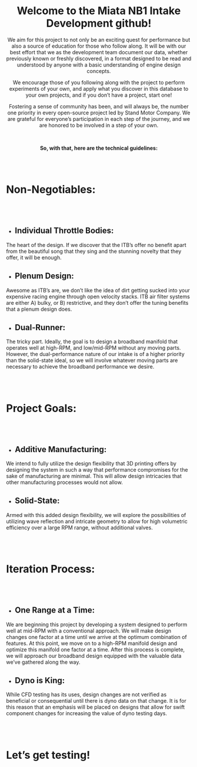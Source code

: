 <div align="center"> 

# Welcome to the Miata NB1 Intake Development github!

We aim for this project to not only be an exciting quest for performance but also a source of education for those who follow along. It will be with our best effort that we as the development team document our data, whether previously known or freshly discovered, in a format designed to be read and understood by anyone with a basic understanding of engine design concepts.  

We encourage those of you following along with the project to perform experiments of your own, and apply what you discover in this database to your own projects, and if you don’t have a project, start one!  

Fostering a sense of community has been, and will always be, the number one priority in every open-source project led by Stand Motor Company. We are grateful for everyone’s participation in each step of the journey, and we are honored to be involved in a step of your own.  

<br />

**So, with that, here are the technical guidelines:**
</div>

<br />
<br />

# Non-Negotiables:

<br />
<br />

- ## Individual Throttle Bodies:
The heart of the design. If we discover that the ITB’s offer no benefit apart from the beautiful song that they sing and the stunning novelty that they offer, it will be enough.

- ## Plenum Design:
Awesome as ITB’s are, we don’t like the idea of dirt getting sucked into your expensive racing engine through open velocity stacks. ITB air filter systems are either A) bulky, or B) restrictive, and they don’t offer the tuning benefits that a plenum design does.

- ## Dual-Runner:
The tricky part. Ideally, the goal is to design a broadband manifold that operates well at high-RPM, and low/mid-RPM without any moving parts. However, the dual-performance nature of our intake is of a higher priority than the solid-state ideal, so we will involve whatever moving parts are necessary to achieve the broadband performance we desire.

<br />
<br />

# Project Goals:

<br />
<br />

- ## Additive Manufacturing:
We intend to fully utilize the design flexibility that 3D printing offers by designing the system in such a way that performance compromises for the sake of manufacturing are minimal. This will allow design intricacies that other manufacturing processes would not allow.

- ## Solid-State:
Armed with this added design flexibility, we will explore the possibilities of utilizing wave reflection and intricate geometry to allow for high volumetric efficiency over a large RPM range, without additional valves.

<br />
<br />

# Iteration Process:

<br />
<br />

- ## One Range at a Time:
We are beginning this project by developing a system designed to perform well at mid-RPM with a conventional approach. We will make design changes one factor at a time until we arrive at the optimum combination of features. At this point, we move on to a high-RPM manifold design and optimize this manifold one factor at a time. After this process is complete, we will approach our broadband design equipped with the valuable data we’ve gathered along the way.

- ## Dyno is King:
While CFD testing has its uses, design changes are not verified as beneficial or consequential until there is dyno data on that change. It is for this reason that an emphasis will be placed on designs that allow for swift component changes for increasing the value of dyno testing days.

<br />
<br />

# Let’s get testing!
